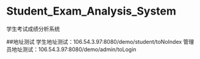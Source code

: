 # Student_Exam_Analysis_System
学生考试成绩分析系统


##地址测试
学生地址测试：106.54.3.97:8080/demo/student/toNoIndex
管理员地址测试：106.54.3.97:8080/demo/admin/toLogin
